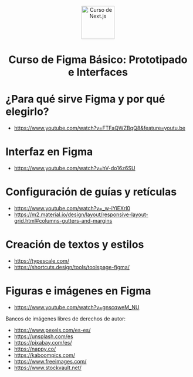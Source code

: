 <p align="center">
  <a href="https://platzi.com/cursos/next-2020/" target="_blank">
    <img alt="Curso de Next.js" src="https://static.platzi.com/cdn-cgi/image/width=1024,quality=50,format=auto/media/achievements/piezas-landing-figma-badge-ab8da3b1-414d-4c0e-a4d7-711dfbb7b770.png" width="90" />
  </a>
</p>
<h1 align="center">
Curso de Figma Básico: Prototipado e Interfaces
</h1>


# ¿Para qué sirve Figma y por qué elegirlo?

* https://www.youtube.com/watch?v=FTFaQWZBqQ8&feature=youtu.be

# Interfaz en Figma

* https://www.youtube.com/watch?v=hV-do16z6SU


# Configuración de guías y retículas

* https://www.youtube.com/watch?v=_w-iYiEXrl0
* https://m2.material.io/design/layout/responsive-layout-grid.html#columns-gutters-and-margins

# Creación de textos y estilos
* https://typescale.com/
* https://shortcuts.design/tools/toolspage-figma/

# Figuras e imágenes en Figma
* https://www.youtube.com/watch?v=gnscqweM_NU

Bancos de imágenes libres de derechos de autor:
* https://www.pexels.com/es-es/
* https://unsplash.com/es
* https://pixabay.com/es/
* https://nappy.co/
* https://kaboompics.com/
* https://www.freeimages.com/
* https://www.stockvault.net/
